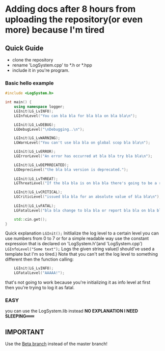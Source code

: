 # Adding docs after 8 hours from uploading the repository(or even more) because I'm tired
###
## Quick Guide

-  clone the repository
 - rename 'LogSystem.cpp' to *.h or *.hpp
  - include it in you're program.

### Basic hello example
```cpp
#include <LogSystem.h>

int main() {
	using namespace logger;
	LGInit(LG_LvINFO); 
	LGInfoLevel("You can bla bla for bla bla on bla bla\n");	

	LGInit(LG_LvDEBUG);
	LGDebugLevel("\nDebugging..\n");

	LGInit(LG_LvWARNING);
	LGWarnLevel("You can't use bla bla on global scop bla bla\n");

	LGInit(LG_LvERROR);
	LGErrorLevel("An error has occurred at bla bla try bla bla\n");

	LGInit(LG_LvDEPRRECATED);
	LGDeprecLevel("the bla bla version is deprecated.");
	
	LGInit(LG_LvTHREAT);
	LGThreatLevel("If the bla bla is on bla bla there's going to be a risk on bla bla\n");

	LGInit(LG_LvCRITICAL);
	LGCriticLevel("issued bla bla for an absolute value of bla bla\n");
	
	LGInit(LG_LvFATAL);
	LGFatalLevel("bla bla change to bla bla or report bla bla on bla bla\n");

	std::cin.get();
}
```
Quick explanation `LGInit();` Initlialize the log level to a certain level you can use numbers from 0 to 7 or for a simple readable way use the constant expression that is declared on 'LogSystem.h'(and 'LogSystem.cpp')
`LGInfoLevel("Some text");` Logs the given string value(I should've used a template but I'm so tired.) Note that you can't set the log level to something different then the function calling:
```cpp
	LGInit(LG_LvINFO); 
	LGFatalLevel("AAAAA!");	
```
that's not going to work because you're initializing it as info level at first then you're trying to log it as fatal.

### EASY
you can  use the LogSystem.lib instead **NO EXPLANATION I NEED SLEEPING💤💤**

## IMPORTANT
Use the [Beta branch](https://github.com/0xDot-mal/LogSystem/tree/LogSystem-v1.0-beta.1) instead of the master branch!
